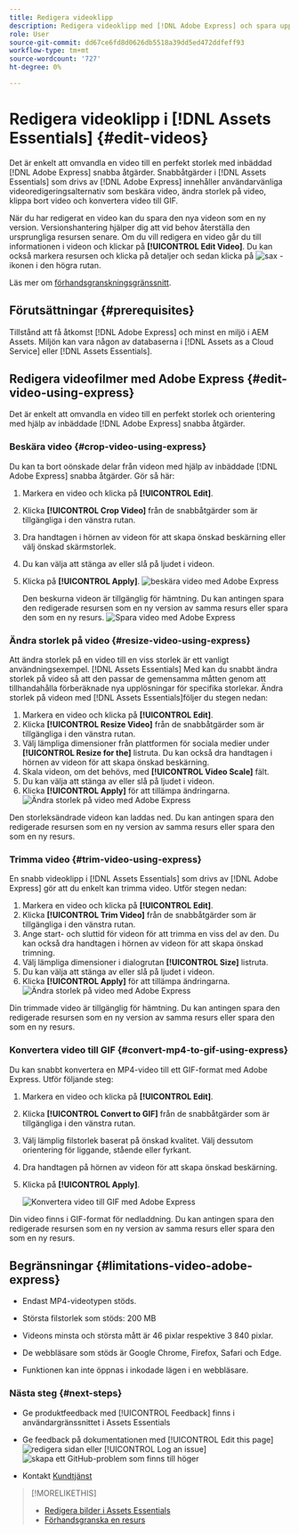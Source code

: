 ```yaml
---
title: Redigera videoklipp
description: Redigera videoklipp med [!DNL Adobe Express] och spara uppdaterade videor som versioner.
role: User
source-git-commit: dd67ce6fd8d0626db5518a39dd5ed472ddfeff93
workflow-type: tm+mt
source-wordcount: '727'
ht-degree: 0%

---
```


# Redigera videoklipp i [!DNL Assets Essentials] {#edit-videos}

Det är enkelt att omvandla en video till en perfekt storlek med inbäddad [!DNL Adobe Express] snabba åtgärder. Snabbåtgärder i [!DNL Assets Essentials] som drivs av [!DNL Adobe Express] innehåller användarvänliga videoredigeringsalternativ som beskära video, ändra storlek på video, klippa bort video och konvertera video till GIF.

När du har redigerat en video kan du spara den nya videon som en ny version. Versionshantering hjälper dig att vid behov återställa den ursprungliga resursen senare. Om du vill redigera en video går du till informationen i videon och klickar på **[!UICONTROL Edit Video]**. Du kan också markera resursen och klicka på detaljer och sedan klicka på ![sax](assets/do-not-localize/cut.svg) -ikonen i den högra rutan.

Läs mer om [förhandsgranskningsgränssnitt](navigate-assets-view.md).

## Förutsättningar {#prerequisites}

Tillstånd att få åtkomst [!DNL Adobe Express] och minst en miljö i AEM Assets. Miljön kan vara någon av databaserna i [!DNL Assets as a Cloud Service] eller [!DNL Assets Essentials].

## Redigera videofilmer med Adobe Express {#edit-video-using-express}

Det är enkelt att omvandla en video till en perfekt storlek och orientering med hjälp av inbäddade [!DNL Adobe Express] snabba åtgärder.

### Beskära video {#crop-video-using-express}

Du kan ta bort oönskade delar från videon med hjälp av inbäddade [!DNL Adobe Express] snabba åtgärder. Gör så här:

1. Markera en video och klicka på **[!UICONTROL Edit]**.
2. Klicka **[!UICONTROL Crop Video]** från de snabbåtgärder som är tillgängliga i den vänstra rutan.
3. Dra handtagen i hörnen av videon för att skapa önskad beskärning eller välj önskad skärmstorlek.
4. Du kan välja att stänga av eller slå på ljudet i videon.
5. Klicka på **[!UICONTROL Apply]**.
   ![beskära video med Adobe Express](assets/adobe-express-crop-video.png)

   Den beskurna videon är tillgänglig för hämtning. Du kan antingen spara den redigerade resursen som en ny version av samma resurs eller spara den som en ny resurs. ![Spara video med Adobe Express](assets/adobe-express-save-video.png)

### Ändra storlek på video {#resize-video-using-express}

Att ändra storlek på en video till en viss storlek är ett vanligt användningsexempel. [!DNL Assets Essentials] Med kan du snabbt ändra storlek på video så att den passar de gemensamma måtten genom att tillhandahålla förberäknade nya upplösningar för specifika storlekar. Ändra storlek på videon med [!DNL Assets Essentials]följer du stegen nedan:

1. Markera en video och klicka på **[!UICONTROL Edit]**.
2. Klicka **[!UICONTROL Resize Video]** från de snabbåtgärder som är tillgängliga i den vänstra rutan.
3. Välj lämpliga dimensioner från plattformen för sociala medier under **[!UICONTROL Resize for the]** listruta. Du kan också dra handtagen i hörnen av videon för att skapa önskad beskärning.
4. Skala videon, om det behövs, med **[!UICONTROL Video Scale]** fält.
5. Du kan välja att stänga av eller slå på ljudet i videon.
6. Klicka **[!UICONTROL Apply]** för att tillämpa ändringarna.
   ![Ändra storlek på video med Adobe Express](assets/adobe-express-resize-video.png)

Den storleksändrade videon kan laddas ned. Du kan antingen spara den redigerade resursen som en ny version av samma resurs eller spara den som en ny resurs.

### Trimma video {#trim-video-using-express}

En snabb videoklipp i [!DNL Assets Essentials] som drivs av [!DNL Adobe Express] gör att du enkelt kan trimma video. Utför stegen nedan:

1. Markera en video och klicka på **[!UICONTROL Edit]**.
2. Klicka **[!UICONTROL Trim Video]** från de snabbåtgärder som är tillgängliga i den vänstra rutan.
3. Ange start- och sluttid för videon för att trimma en viss del av den. Du kan också dra handtagen i hörnen av videon för att skapa önskad trimning.
4. Välj lämpliga dimensioner i dialogrutan **[!UICONTROL Size]** listruta.
5. Du kan välja att stänga av eller slå på ljudet i videon.
6. Klicka **[!UICONTROL Apply]** för att tillämpa ändringarna.
   ![Ändra storlek på video med Adobe Express](assets/adobe-express-trim-video.png)

Din trimmade video är tillgänglig för hämtning. Du kan antingen spara den redigerade resursen som en ny version av samma resurs eller spara den som en ny resurs.

### Konvertera video till GIF {#convert-mp4-to-gif-using-express}

Du kan snabbt konvertera en MP4-video till ett GIF-format med Adobe Express. Utför följande steg:

1. Markera en video och klicka på **[!UICONTROL Edit]**.
2. Klicka **[!UICONTROL Convert to GIF]** från de snabbåtgärder som är tillgängliga i den vänstra rutan.
3. Välj lämplig filstorlek baserat på önskad kvalitet. Välj dessutom orientering för liggande, stående eller fyrkant.
4. Dra handtagen på hörnen av videon för att skapa önskad beskärning.
5. Klicka på **[!UICONTROL Apply]**.

   ![Konvertera video till GIF med Adobe Express](assets/adobe-express-convert-video-to-gif.png)

Din video finns i GIF-format för nedladdning. Du kan antingen spara den redigerade resursen som en ny version av samma resurs eller spara den som en ny resurs.

## Begränsningar {#limitations-video-adobe-express}

* Endast MP4-videotypen stöds.

* Största filstorlek som stöds: 200 MB

* Videons minsta och största mått är 46 pixlar respektive 3 840 pixlar.

* De webbläsare som stöds är Google Chrome, Firefox, Safari och Edge.

* Funktionen kan inte öppnas i inkodade lägen i en webbläsare.

### Nästa steg {#next-steps}

* Ge produktfeedback med [!UICONTROL Feedback] finns i användargränssnittet i Assets Essentials

* Ge feedback på dokumentationen med [!UICONTROL Edit this page] ![redigera sidan](assets/do-not-localize/edit-page.png) eller [!UICONTROL Log an issue] ![skapa ett GitHub-problem](assets/do-not-localize/github-issue.png) som finns till höger

* Kontakt [Kundtjänst](https://experienceleague.adobe.com/?support-solution=General#support)

>[!MORELIKETHIS]
>
>* [Redigera bilder i Assets Essentials](edit-images-assets-view.md)
>* [Förhandsgranska en resurs](navigate-assets-view.md)
